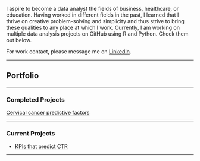 I aspire to become a data analyst the fields of business, healthcare, or education. Having worked in different fields in the past, I learned that I thrive on creative problem-solving and simplicity and thus strive to bring these qualities to any place at which I work. Currently, I am working on multiple data analysis projects on GitHub using R and Python. Check them out below.

For work contact, please message me on [LinkedIn](https://www.linkedin.com/in/maiqha/). 

---

## Portfolio

---

### Completed Projects

[Cervical cancer predictive factors](http://maiqha.github.io/cervical-cancer-factors-with-R/)

---

### Current Projects

- [KPIs that predict CTR]()

---
